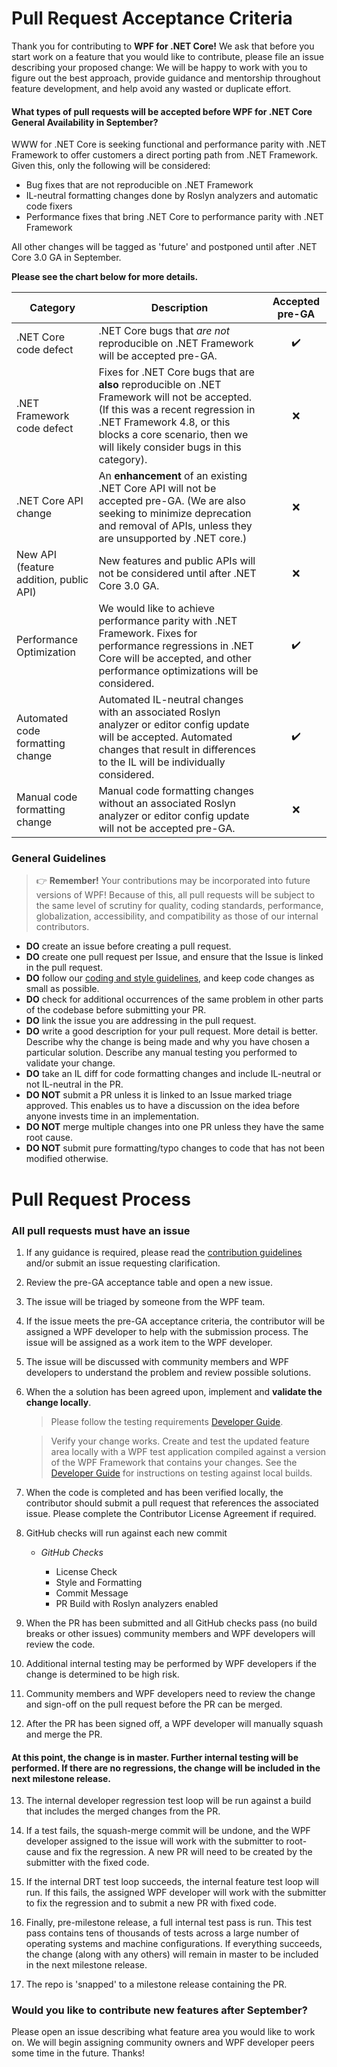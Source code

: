 # Pull Request Acceptance Criteria

Thank you for contributing to **WPF for .NET Core!**  We ask that before you start work on a feature that you would like to contribute, please file an issue describing your proposed change: We will be happy to work with you to figure out the best approach, provide guidance and mentorship throughout feature development, and help avoid any wasted or duplicate effort.

#### What types of pull requests will be accepted before WPF for .NET Core General Availability in September?

WWW for .NET Core is seeking functional and performance parity with .NET Framework to offer customers a direct porting path from .NET Framework. Given this, only the following will be considered:

*	Bug fixes that are not reproducible on .NET Framework
*	IL-neutral formatting changes done by Roslyn analyzers and automatic code fixers
*	Performance fixes that bring .NET Core to performance parity with .NET Framework

All other changes will be tagged as 'future' and postponed until after .NET Core 3.0 GA in September.

**Please see the chart below for more details.**

| Category | Description | Accepted pre-GA |
| --- | --- | :---: |
| .NET Core code defect | .NET Core bugs that *are not* reproducible on .NET Framework will be accepted pre-GA. | :heavy_check_mark: |
| .NET Framework code defect | Fixes for .NET Core bugs that are **also** reproducible on .NET Framework will not be accepted.  (If this was a recent regression in .NET Framework 4.8, or this blocks a core scenario, then we will likely consider bugs in this category). | :x: |
| .NET Core API change | An **enhancement** of an existing .NET Core API will not be accepted pre-GA. (We are also seeking to minimize deprecation and removal of APIs, unless they are unsupported by .NET core.)| :x: |
| New API (feature addition, public API) | New features and public APIs will not be considered until after .NET Core 3.0 GA. | :x: |
| Performance Optimization | We would like to achieve performance parity with .NET Framework.  Fixes for performance regressions in .NET Core will be accepted, and other performance optimizations will be considered. | :heavy_check_mark: |
| Automated code formatting change | Automated IL-neutral changes with an associated Roslyn analyzer or editor config update will be accepted.  Automated changes that result in differences to the IL will be individually considered. | :heavy_check_mark: |
| Manual code formatting change | Manual code formatting changes without an associated Roslyn analyzer or editor config update will not be accepted pre-GA. | :x: |

### General Guidelines

> 👉 **Remember\!** Your contributions may be incorporated into future versions of WPF\! Because of this, all pull requests will be subject to the same level of scrutiny for quality, coding standards, performance, globalization, accessibility, and compatibility as those of our internal contributors.


* **DO** create an issue before creating a pull request.
* **DO** create one pull request per Issue, and ensure that the Issue is linked in the pull request.
* **DO** follow our [coding and style guidelines](https://github.com/dotnet/corefx/blob/master/Documentation/coding-guidelines/coding-style.md), and keep code changes as small as possible.
* **DO** check for additional occurrences of the same problem in other parts of the codebase before submitting your PR.
* **DO** link the issue you are addressing in the pull request.
* **DO** write a good description for your pull request. More detail is better. Describe why the change is being made and why you have chosen a particular solution. Describe any manual testing you performed to validate your change.
* **DO** take an IL diff for code formatting changes and include IL-neutral or not IL-neutral in the PR.
* **DO NOT** submit a PR unless it is linked to an Issue marked triage approved. This enables us to have a discussion on the idea before anyone invests time in an implementation.
* **DO NOT** merge multiple changes into one PR unless they have the same root cause.
* **DO NOT** submit pure formatting/typo changes to code that has not been modified otherwise.



# Pull Request Process

### All pull requests must have an issue

1. If any guidance is required, please read the [contribution guidelines](contributing.md) and/or submit an issue requesting clarification.

2. Review the pre-GA acceptance table and open a new issue.  

3. The issue will be triaged by someone from the WPF team.

4. If the issue meets the pre-GA acceptance criteria, the contributor will be assigned a WPF developer to help with the submission process.  The issue will be assigned as a work item to the WPF developer.

5. The issue will be discussed with community members and WPF developers to understand the problem and review possible solutions.

6. When the a solution has been agreed upon, implement and **validate the change locally**.
    > Please follow the testing requirements [Developer Guide](developer-guide.md).

    > Verify your change works. Create and test the updated feature area locally with a WPF test application compiled against a version of the WPF Framework that contains your changes.  See the [Developer Guide](developer-guide.md) for instructions on testing against local builds.

7. When the code is completed and has been verified locally, the contributor should submit a pull request that references the associated issue.  Please complete the Contributor License Agreement if required.


8. GitHub checks will run against each new commit
    - *GitHub Checks*

        - License Check
        - Style and Formatting
        - Commit Message
        - PR Build with Roslyn analyzers enabled

9. When the PR has been submitted and all GitHub checks pass (no build breaks or other issues) community members and WPF developers will review the code.

10. Additional internal testing may be performed by WPF developers if the change is determined to be high risk.

11. Community members and WPF developers need to review the change and sign-off on the pull request before the PR can be merged.

12. After the PR has been signed off, a WPF developer will manually squash and merge the PR.

#### At this point, the change is in master.  Further internal testing will be performed.  If there are no regressions, the change will be included in the next milestone release.

13. The internal developer regression test loop will be run against a build that includes the merged changes from the PR.

14. If a test fails, the squash-merge commit will be undone, and the WPF developer assigned to the issue will work with the submitter to root-cause and fix the regression. A new PR will need to be created by the submitter with the fixed code.

15. If the internal DRT test loop succeeds, the internal feature test loop will run.  If this fails, the assigned WPF developer will work with the submitter to fix the regression and to submit a new PR with fixed code.

16.  Finally, pre-milestone release, a full internal test pass is run.  This test pass contains tens of thousands of tests across a large number of operating systems and machine configurations.  If everything succeeds, the change (along with any others) will remain in master to be included in the next milestone release.

17. The repo is 'snapped' to a milestone release containing the PR.



### Would you like to contribute new features after September?  

Please open an issue describing what feature area you would like to work on.  We will begin assigning community owners and WPF developer peers some time in the future.  Thanks!
